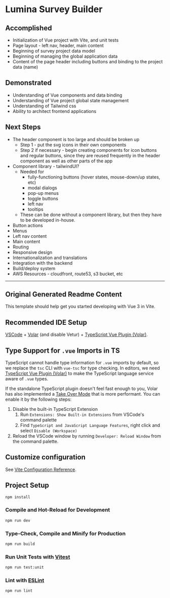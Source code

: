 # Lumina Survey Builder

## Accomplished

* Initialization of Vue project with Vite, and unit tests
* Page layout - left nav, header, main content
* Beginning of survey project data model
* Beginning of managing the global application data
* Content of the page header including buttons and binding to the project data (name)

## Demonstrated

* Understanding of Vue components and data binding
* Understanding of Vue project global state management
* Understanding of Tailwind css
* Ability to architect frontend applications

## Next Steps

* The header component is too large and should be broken up
  * Step 1 - put the svg icons in their own components
  * Step 2 if necessary - begin creating components for icon buttons and regular buttons, since they are reused frequently in the header component as well as other parts of the app
* Component library - tailwindUI?
  * Needed for
    * fully-functioning buttons (hover states, mouse-down/up states, etc)
    * modal dialogs
    * pop-up menus
    * toggle buttons
    * left nav
    * tooltips
  * These can be done without a component library, but then they have to be developed in-house.
* Button actions
* Menus
* Left nav content
* Main content
* Routing
* Responsive design
* Internationalization and translations
* Integration with the backend
* Build/deploy system
* AWS Resources - cloudfront, route53, s3 bucket, etc

-----

## Original Generated Readme Content

This template should help get you started developing with Vue 3 in Vite.

## Recommended IDE Setup

[VSCode](https://code.visualstudio.com/) + [Volar](https://marketplace.visualstudio.com/items?itemName=Vue.volar) (and disable Vetur) + [TypeScript Vue Plugin (Volar)](https://marketplace.visualstudio.com/items?itemName=Vue.vscode-typescript-vue-plugin).

## Type Support for `.vue` Imports in TS

TypeScript cannot handle type information for `.vue` imports by default, so we replace the `tsc` CLI with `vue-tsc` for type checking. In editors, we need [TypeScript Vue Plugin (Volar)](https://marketplace.visualstudio.com/items?itemName=Vue.vscode-typescript-vue-plugin) to make the TypeScript language service aware of `.vue` types.

If the standalone TypeScript plugin doesn't feel fast enough to you, Volar has also implemented a [Take Over Mode](https://github.com/johnsoncodehk/volar/discussions/471#discussioncomment-1361669) that is more performant. You can enable it by the following steps:

1. Disable the built-in TypeScript Extension
    1) Run `Extensions: Show Built-in Extensions` from VSCode's command palette
    2) Find `TypeScript and JavaScript Language Features`, right click and select `Disable (Workspace)`
2. Reload the VSCode window by running `Developer: Reload Window` from the command palette.

## Customize configuration

See [Vite Configuration Reference](https://vitejs.dev/config/).

## Project Setup

```sh
npm install
```

### Compile and Hot-Reload for Development

```sh
npm run dev
```

### Type-Check, Compile and Minify for Production

```sh
npm run build
```

### Run Unit Tests with [Vitest](https://vitest.dev/)

```sh
npm run test:unit
```

### Lint with [ESLint](https://eslint.org/)

```sh
npm run lint
```
